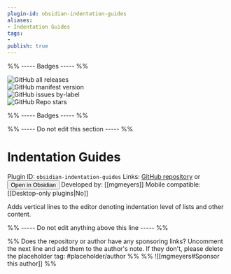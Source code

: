 ```yaml
---
plugin-id: obsidian-indentation-guides
aliases:
- Indentation Guides
tags: 
- 
publish: true
---
```


%% ----- Badges ----- %%

![GitHub all releases](https://img.shields.io/github/downloads/mgmeyers/obsidian-indentation-guides/total?color=573E7A&logo=github&style=for-the-badge)   
![GitHub manifest version](https://img.shields.io/github/manifest-json/v/mgmeyers/obsidian-indentation-guides?color=573E7A&logo=github&style=for-the-badge)   
![GitHub issues by-label](https://img.shields.io/github/issues/mgmeyers/obsidian-indentation-guides/help%20wanted?color=573E7A&logo=github&style=for-the-badge)   
![GitHub Repo stars](https://img.shields.io/github/stars/mgmeyers/obsidian-indentation-guides?color=573E7A&logo=github&style=for-the-badge)

%% ----- Badges ----- %%

%% ----- Do not edit this section ----- %%

# Indentation Guides

Plugin ID: `obsidian-indentation-guides`
Links: [GitHub repository](https://github.com/mgmeyers/obsidian-indentation-guides) or [<button id=HH>Open in Obsidian</button>](obsidian://goto-plugin?id=obsidian-indentation-guides)
Developed by: [[mgmeyers]]
Mobile compatible: [[Desktop-only plugins|No]]

Adds vertical lines to the editor denoting indentation level of lists and other content.

%% ----- Do not edit anything above this line ----- %% 

%% Does the repository or author have any sponsoring links? Uncomment the next line and add them to the author's note. If they don't, please delete the placeholder tag: #placeholder/author %%
%% ![[mgmeyers#Sponsor this author]] %%
